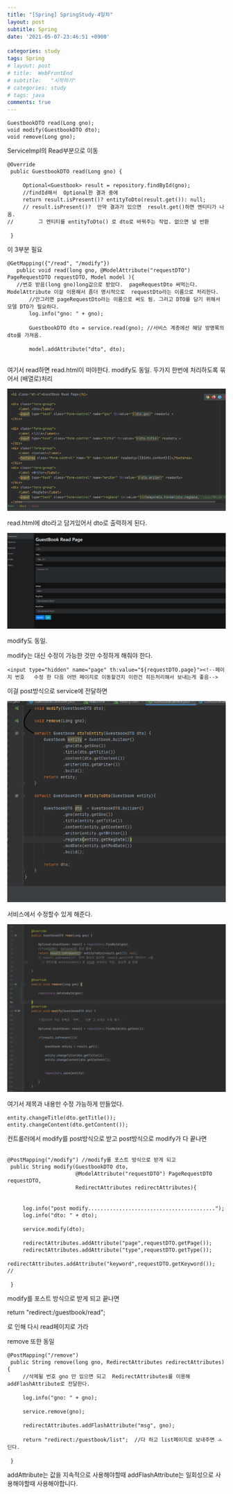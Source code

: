 ```yaml
---
title: "[Spring] SpringStudy-4일차"
layout: post
subtitle: Spring
date: '2021-05-07-23:46:51 +0900'

categories: study
tags: Spring
# layout: post
# title:  WebFrontEnd
# subtitle:   "시작하기"
# categories: study
# tags: java
comments: true
---
```



```
GuestbookDTO read(Long gno);
void modify(GuestbookDTO dto);
void remove(Long gno);
```

ServiceImpl의 Read부분으로 이동

```
@Override
 public GuestbookDTO read(Long gno) {

     Optional<Guestbook> result = repository.findById(gno);
     //findId해서  Optional한 결과 중에
     return result.isPresent()? entityToDto(result.get()): null;
     // result.isPresent()?  만약 결과가 있으면  result.get()하면 엔티티가 나옴.
//        그 엔티티를 entityToDto() 로 dto로 바꿔주는 작업. 없으면 널 반환

 }

```

이 3부분 필요

```
@GetMapping({"/read", "/modify"})
   public void read(long gno, @ModelAttribute("requestDTO") PageRequestDTO requestDTO, Model model ){
   //번호 받음(long gno)long값으로 받았다.  pageRequestDto 써먹는다. ModelAttribute 이걸 이용해서 좀더 명시적으로  requestDto라는 이름으로 처리한다.
       //안그러면 pageRequestDto라는 이름으로 써도 됨. 그리고 DTO를 담기 위해서 모델 DTO가 필요하다.
       log.info("gno: " + gno);

       GuestbookDTO dto = service.read(gno); //서비스 계층에선 해당 방명록의 dto를 가져옴.

       model.addAttribute("dto", dto);


```
여기서 read하면 read.html이 떠야한다.
modify도 동일. 두가지 한번에 처리하도록 묶어서 (배열로)처리



![20210505_194843](/assets/20210505_194843.png)


read.html에 dto라고 담겨있어서 dto로 출력하게 된다.



![20210505_013119](/assets/20210505_013119.png)

modify도 동일.

modify는 대신 수정이 가능한 것만 수정하게 해줘야 한다.



```
<input type="hidden" name="page" th:value="${requestDTO.page}"><!--페이지 번호   수정 한 다음 어떤 페이지로 이동할건지 이런건 히든처리해서 보내는게 좋음-->

```
이걸 post방식으로 service에 전달하면

![20210505_195153](/assets/20210505_195153.png)

서비스에서 수정할수 있게 해준다.

![20210505_195313](/assets/20210505_195313.png)

여기서 제목과 내용만 수정 가능하게
만들었다.


```
entity.changeTitle(dto.getTitle());
entity.changeContent(dto.getContent());

```

컨트롤러에서 modify를 post방식으로 받고
post방식으로 modify가 다 끝나면


```

@PostMapping("/modify") //modify를 포스트 방식으로 받게 되고
 public String modify(GuestbookDTO dto,
                      @ModelAttribute("requestDTO") PageRequestDTO requestDTO,
                      RedirectAttributes redirectAttributes){


     log.info("post modify.........................................");
     log.info("dto: " + dto);

     service.modify(dto);

     redirectAttributes.addAttribute("page",requestDTO.getPage());
     redirectAttributes.addAttribute("type",requestDTO.getType());
     redirectAttributes.addAttribute("keyword",requestDTO.getKeyword());
//     

 }

```


modify를 포스트 방식으로 받게 되고 끝나면



return "redirect:/guestbook/read";  

로 인해 다시 read페이지로 가라

remove 또한 동일

```
@PostMapping("/remove")
 public String remove(long gno, RedirectAttributes redirectAttributes){
     //삭제될 번호 gno 만 있으면 되고  RedirectAttributes를 이용해 addFlashAttribute로 전달한다.

     log.info("gno: " + gno);

     service.remove(gno);

     redirectAttributes.addFlashAttribute("msg", gno);

     return "redirect:/guestbook/list";  //다 하고 list페이지로 보내주면 ㅗ딘다.

 }
```
addAttribute는 값을 지속적으로 사용해야할때 addFlashAttribute는 일회성으로 사용해야할때 사용해야합니다.
